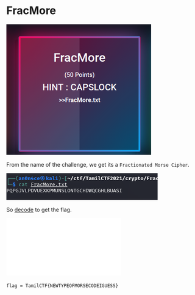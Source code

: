 # FracMore

![](img/chall.png)

From the name of the challenge, we get its a `Fractionated Morse Cipher`.

![](img/1.png)

So [decode](https://www.dcode.fr/fractionated-morse) to get the flag.

![](img/flag.txt)

```flag = TamilCTF{NEWTYPEOFMORSECODEIGUESS}```
